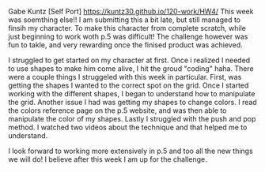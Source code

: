 Gabe Kuntz 
[Self Port] https://kuntz30.github.io/120-work/HW4/
This week was soemthing else!! I am submitting this a bit late, but still managed
to finsih my character. To make this character from complete scratch, while just
beginning to work woth p.5 was difficult! The challenge however was fun to takle,
and very rewarding once the finised product was achieved.

I struggled to get started on my character at first. Once i realized I needed to
use shapes to make him come alive, I hit the groud "coding" haha. There were a couple
things I struggeled with this week in particular. First, was getting the shapes
I wanted to the correct spot on the grid. Once I started working with the different
shapes, I began to understand how to manipulate the grid. Another issue I had was
getting my shapes to change colors. I read the colors reference page on the p.5
website, and was then able to manipulate the color of my shapes. Lastly I struggled
with the push and pop method. I watched two videos about the technique and that
helped me to understand.

I look forward to working more extensively in p.5 and too all the new things
we will do! I believe after this week I am up for the challenge.
